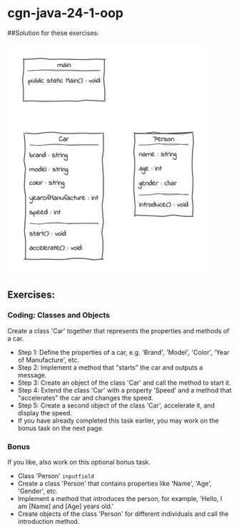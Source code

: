 # cgn-java-24-1-oop

##Solution for these exercises:


![class diagram](./classDiagram.png "class diagram")

## Exercises:

### Coding: Classes and Objects

Create a class 'Car' together that represents the properties and methods of a car.

* Step 1: Define the properties of a car, e.g. 'Brand', 'Model', 'Color', 'Year of Manufacture', etc.
* Step 2: Implement a method that "starts" the car and outputs a message.
* Step 3: Create an object of the class 'Car' and call the method to start it.
* Step 4: Extend the class 'Car' with a property 'Speed' and a method that "accelerates" the car and changes the speed.
* Step 5: Create a second object of the class 'Car', accelerate it, and display the speed.
* If you have already completed this task earlier, you may work on the bonus task on the next page.

### Bonus

If you like, also work on this optional bonus task.

* Class 'Person'
  `inputfield`
* Create a class 'Person' that contains properties like 'Name', 'Age', 'Gender', etc.
* Implement a method that introduces the person, for example, 'Hello, I am [Name] and [Age] years old.'
* Create objects of the class 'Person' for different individuals and call the introduction method.